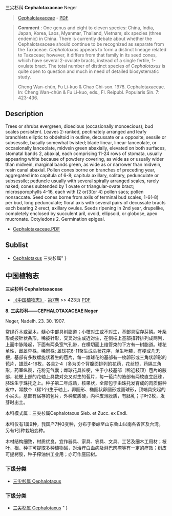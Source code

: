 三尖杉科 **Cephalotaxaceae** Neger

> [Cephalotaxaceae](http://www.iplant.cn/info/Cephalotaxaceae?t=foc) - [PDF](http://www.iplant.cn/foc/pdf/Cephalotaxaceae.pdf)

> **Comment** : 
> One genus and eight to eleven species: China, India, Japan, Korea, Laos, Myanmar, Thailand, Vietnam; six species (three endemic) in China.
> There is currently debate about whether the Cephalotaxaceae should continue to be recognized as separate from the Taxaceae. *Cephalotaxus* appears to form a distinct lineage related to Taxaceae; however, it differs from that family in its seed cones, which have several 2-ovulate bracts, instead of a single fertile, 1-ovulate bract. The total number of distinct species of *Cephalotaxus* is quite open to question and much in need of detailed biosystematic study.
> 
> Cheng Wan-chün, Fu Li-kuo & Chao Chi-son. 1978. Cephalotaxaceae. In: Cheng Wan-chün & Fu Li-kuo, eds., Fl. Reipubl. Popularis Sin. 7: 423-436.

## Description

Trees or shrubs evergreen, dioecious (occasionally monoecious); bud scales persistent. Leaves 2-ranked, pectinately arranged and leafy branchlets elliptic to obdeltoid in outline, decussate or ±  opposite, sessile or subsessile, basally somewhat twisted; blade linear, linear-lanceolate, or occasionally lanceolate, midvein green abaxially, elevated on both surfaces, stomatal bands 2, abaxial, each comprising 11-24 rows of stomata, usually appearing white because of powdery covering, as wide as or usually wider than midvein, marginal bands green, as wide as or narrower than midvein, resin canal abaxial. Pollen cones borne on branches of preceding year, aggregated into capitula of 6-8; capitula axillary, solitary, pedunculate or subsessile; peduncle usually with several spirally arranged scales, rarely naked; cones subtended by 1 ovate or triangular-ovate bract; microsporophylls 4-16, each with (2 or)3(or 4) pollen sacs; pollen nonsaccate. Seed cones borne from axils of terminal bud scales, 1-6(-8) per bud, long pedunculate; floral axis with several pairs of decussate bracts each bearing 2 erect, axillary ovules. Seeds ripening in 2nd year, drupelike, completely enclosed by succulent aril, ovoid, ellipsoid, or globose, apex mucronate. Cotyledons 2. Germination epigeal.



* [Cephalotaxaceae.PDF](http://www.iplant.cn/foc/pdf/Cephalotaxaceae.pdf)

## Sublist

* [Cephalotaxus](http://www.iplant.cn/info/Cephalotaxus?t=foc) 三尖杉属"
}
## 中国植物志


**三尖杉科 Cephalotaxaceae**

* [《中国植物志》](http://www.iplant.cn/frps)- [第7卷](http://www.iplant.cn/frps/vol/7) >> 423页 [PDF](http://www.iplant.cn/frps/pdf/7/423z.pdf)

**8. 三尖杉科——CEPHALOTAXACEAE Neger**

Neger, Nadelh. 23. 30. 1907.

常绿乔木或灌木，髓心中部具树脂道；小枝对生或不对生，基部具宿存芽鳞。叶条形或披针状条形，稀披针形，交叉对生或近对生，在侧枝上基部扭转排列成两列，上面中脉隆起，下面有两条宽气孔带，在横切面上维管束的下方有一树脂道。球花单性，雌雄异株，稀同株; 雄球花6-11聚生成头状花序，单生叶腋，有梗或几无梗，基部有多数螺旋状着生的苞片，每一雄球花的基部有一枚卵形或三角状卵形的苞片，雄蕊4-16枚，各具2-4（多为3)个背腹面排列的花药，花丝短，药隔三角形，药室纵裂，花粉无气囊；雌球花具长梗，生于小枝基部（稀近枝顶）苞片的腋部，花梗上部的花轴上具数对交叉对生的苞片，每一苞片的腋部有两枚直立胚珠，胚珠生于珠托之上。种子第二年成熟，核果状，全部包于由珠托发育成的肉质假种皮中，常数个（稀1个)生于轴上，卵圆形、椭圆状卵圆形或圆球形，顶端具突起的小尖头，基部有宿存的苞片，外种皮质硬，内种皮薄膜质，有胚乳；子叶2枚，发芽时出土。

本科模式属：三尖杉属Cephalotaxus Sieb. et Zucc. ex Endl.

本科仅有1属9种，我国产7种3变种，分布于秦岭至山东鲁山以南各省区及台湾。另有1引种栽培变种。

木材结构细致，材质优良，宜作器具、家具、农具、文具、工艺及细木工用材；枝叶、根、种子可提取多种植物碱，对治疗白血病及淋巴肉瘤等有一定的疗效；树皮可提栲胶，种子榨油供工业用；亦可作庭园树。

### 下级分类
* [三尖杉属  Cephalotaxus](Cephalotaxus-三尖杉属.md)

### 下级分类
* [三尖杉属  Cephalotaxus](http://www.iplant.cn/info/sp/Cephalotaxus?t=z)
"
}